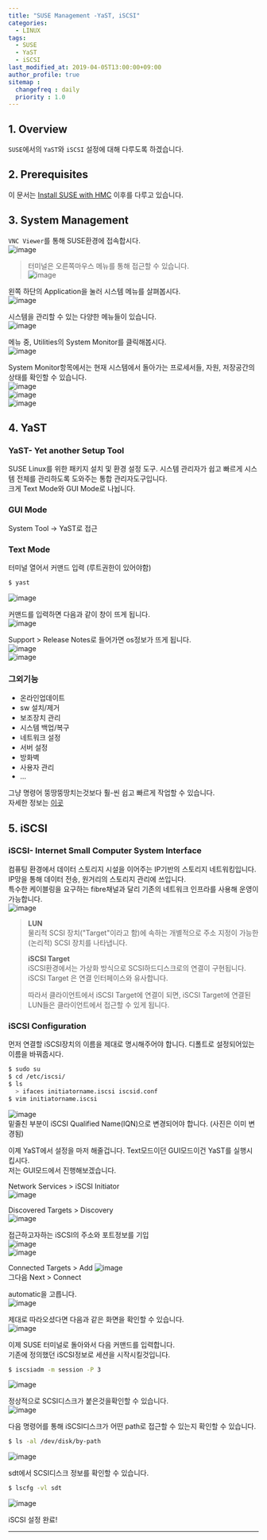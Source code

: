 ```yaml
---
title: "SUSE Management -YaST, iSCSI"
categories: 
  - LINUX
tags:
  - SUSE
  - YaST
  - iSCSI
last_modified_at: 2019-04-05T13:00:00+09:00
author_profile: true
sitemap :
  changefreq : daily
  priority : 1.0
---
```


## 1. Overview
`SUSE`에서의 `YaST`와 `iSCSI` 설정에 대해 다루도록 하겠습니다.

## 2. Prerequisites

이 문서는 [Install SUSE with HMC](https://gruuuuu.github.io/suse/suse-install/) 이후를 다루고 있습니다.  

## 3. System Management

`VNC Viewer`를 통해 SUSE환경에 접속합시다.  
![image](https://user-images.githubusercontent.com/15958325/55599557-5b97e100-5793-11e9-96ab-9d769de2a2f0.png)  

>터미널은 오른쪽마우스 메뉴를 통해 접근할 수 있습니다.  
>![image](https://user-images.githubusercontent.com/15958325/55599105-1a9ecd00-5791-11e9-8def-a75444f53f6c.png)  


왼쪽 하단의 Application을 눌러 시스템 메뉴를 살펴봅시다.  
![image](https://user-images.githubusercontent.com/15958325/55599695-e24cbe00-5793-11e9-962c-8b7eb1ef5dc4.png)  

시스템을 관리할 수 있는 다양한 메뉴들이 있습니다.  
![image](https://user-images.githubusercontent.com/15958325/55599696-e5e04500-5793-11e9-9002-0650c431472d.png)  

메뉴 중, Utilities의 System Monitor를 클릭해봅시다.  
![image](https://user-images.githubusercontent.com/15958325/55599714-027c7d00-5794-11e9-816a-af2b9d0b6df6.png)  

System Monitor항목에서는 현재 시스템에서 돌아가는 프로세서들, 자원, 저장공간의 상태를 확인할 수 있습니다.  
![image](https://user-images.githubusercontent.com/15958325/55599715-04ded700-5794-11e9-8054-1c01426e1c12.png)   
![image](https://user-images.githubusercontent.com/15958325/55599720-08725e00-5794-11e9-8507-4a9226e32bd9.png)    
![image](https://user-images.githubusercontent.com/15958325/55599782-44a5be80-5794-11e9-9367-e3dedfef717a.png)  

## 4. YaST
### YaST- Yet another Setup Tool
SUSE Linux를 위한 패키지 설치 및 환경 설정 도구. 시스템 관리자가 쉽고 빠르게 시스템 전체를 관리하도록 도와주는 통합 관리자도구입니다.  
크게 Text Mode와 GUI Mode로 나뉩니다.  

### GUI Mode
System Tool -> YaST로 접근

### Text Mode

터미널 열어서 커맨드 입력 (루트권한이 있어야함)
~~~bash
$ yast
~~~

![image](https://user-images.githubusercontent.com/15958325/55607790-04583780-57b8-11e9-8ebe-574949c32d4c.png)  

커맨드를 입력하면 다음과 같이 창이 뜨게 됩니다.  
![image](https://user-images.githubusercontent.com/15958325/55607865-2b166e00-57b8-11e9-97ff-595663b535ae.png)  

Support > Release Notes로 들어가면 os정보가 뜨게 됩니다.  
![image](https://user-images.githubusercontent.com/15958325/55607925-51d4a480-57b8-11e9-9a40-7447e6ea9fb8.png)  
![image](https://user-images.githubusercontent.com/15958325/55607930-5436fe80-57b8-11e9-8d4b-8ac4a1e4e742.png)   

### 그외기능
- 온라인업데이트
- sw 설치/제거
- 보조장치 관리
- 시스템 백업/복구
- 네트워크 설정
- 서버 설정
- 방화벽
- 사용자 관리 
- ...  

그냥 명령어 뚱땅뚱땅치는것보다 훨-씬 쉽고 빠르게 작업할 수 있습니다.  
자세한 정보는 [이곳](https://en.opensuse.org/YaST_Software_Management)  

## 5. iSCSI
### iSCSI- Internet Small Computer System Interface
컴퓨팅 환경에서 데이터 스토리지 시설을 이어주는 IP기반의 스토리지 네트워킹입니다. IP망을 통해 데이터 전송, 원거리의 스토리지 관리에 쓰입니다.  
특수한 케이블링을 요구하는 fibre채널과 달리 기존의 네트워크 인프라를 사용해 운영이 가능합니다.   
![image](https://user-images.githubusercontent.com/15958325/55609368-79793c00-57bb-11e9-89bf-4401bc8f1df2.png)  

> <b>LUN</b>   
> 물리적 SCSI 장치("Target"이라고 함)에 속하는 개별적으로 주소 지정이 가능한(논리적) SCSI 장치를 나타냅니다.  
> 
> <b>iSCSI Target</b>  
> iSCSI환경에서는 가상화 방식으로 SCSI하드디스크로의 연결이 구현됩니다. iSCSI Target 은 연결 인터페이스와 유사합니다.  
>
> 따라서 클라이언트에서 iSCSI Target에 연결이 되면, iSCSI Target에 연결된 LUN들은 클라이언트에서 접근할 수 있게 됩니다.

### iSCSI Configuration

먼저 연결할 iSCSI장치의 이름을 제대로 명시해주어야 합니다. 디폴트로 설정되어있는 이름을 바꿔줍시다.  
~~~bash
$ sudo su
$ cd /etc/iscsi/
$ ls
  > ifaces initiatorname.iscsi iscsid.conf
$ vim initiatorname.iscsi
~~~  
![image](https://user-images.githubusercontent.com/15958325/55609570-f2789380-57bb-11e9-8790-2776b86b3822.png)  
밑줄친 부분이 iSCSI Qualified Name(IQN)으로 변경되어야 합니다. (사진은 이미 변경됨)  

이제 YaST에서 설정을 마저 해줄겁니다. Text모드이던 GUI모드이건 YaST를 실행시킵시다.  
저는 GUI모드에서 진행해보겠습니다.  

Network Services > iSCSI Initiator  
![image](https://user-images.githubusercontent.com/15958325/55609852-a7ab4b80-57bc-11e9-8596-262589726127.png)  

Discovered Targets > Discovery  
![image](https://user-images.githubusercontent.com/15958325/55609896-bdb90c00-57bc-11e9-9792-661ffeed6503.png)  

접근하고자하는 iSCSI의 주소와 포트정보를 기입  
![image](https://user-images.githubusercontent.com/15958325/55609959-ed681400-57bc-11e9-83fc-d726eb34615a.png)  
![image](https://user-images.githubusercontent.com/15958325/55609965-ef31d780-57bc-11e9-9219-9d9ad6e62ed3.png)  

Connected Targets > Add 
![image](https://user-images.githubusercontent.com/15958325/55610083-2902de00-57bd-11e9-8fd2-42b26bfb33c5.png)  
그다음 Next > Connect   
 
automatic을 고릅니다.  
![image](https://user-images.githubusercontent.com/15958325/55610102-2f915580-57bd-11e9-8a9b-0465751e3658.png)  

제대로 따라오셨다면 다음과 같은 화면을 확인할 수 있습니다.  
![image](https://user-images.githubusercontent.com/15958325/55610238-7a12d200-57bd-11e9-8edb-c3bad5fee761.png)  

이제 SUSE 터미널로 돌아와서 다음 커맨드를 입력합니다.  
기존에 정의했던 iSCSI정보로 세션을 시작시킬것입니다.  
~~~bash
$ iscsiadm -m session -P 3
~~~
![image](https://user-images.githubusercontent.com/15958325/55610276-8f87fc00-57bd-11e9-93b9-1ab080cb5403.png)  

정상적으로 SCSI디스크가 붙은것을확인할 수 있습니다.  
![image](https://user-images.githubusercontent.com/15958325/55610290-94e54680-57bd-11e9-9c22-f69ebac2113a.png)  

다음 명령어를 통해 iSCSI디스크가 어떤 path로 접근할 수 있는지 확인할 수 있습니다.  
~~~bash
$ ls -al /dev/disk/by-path
~~~  
![image](https://user-images.githubusercontent.com/15958325/55611131-9c0d5400-57bf-11e9-9599-ebfa3bf46796.png)  

sdt에서 SCSI디스크 정보를 확인할 수 있습니다.  
~~~bash
$ lscfg -vl sdt
~~~
![image](https://user-images.githubusercontent.com/15958325/55611419-67e66300-57c0-11e9-847c-4c204de2726f.png)  

iSCSI 설정 완료!

----